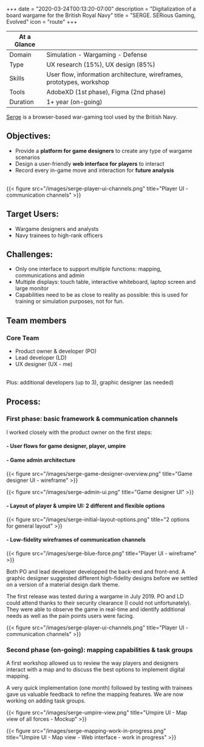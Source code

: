 +++
date = "2020-03-24T00:13:20-07:00"
description = "Digitalization of a board wargame for the British Royal Navy"
title = "SERGE. SERious Gaming, Evolved"
icon = "route"
+++

<div class="at-a-glance">

At a Glance | <i class="fa fa-th-list"></i>
--------|---
Domain  | Simulation - Wargaming - Defense
Type    | UX research (15%), UX design (85%)
Skills  | User flow, information architecture, wireframes, prototypes, workshop
Tools   | AdobeXD (1st phase), Figma (2nd phase)
Duration| 1+ year (on-going)

</div>

[Serge](https://sites.google.com/deepbluec.com/serge/) is a browser-based war-gaming tool used by the British Navy. 

## Objectives:

* Provide a **platform for game designers** to create any type of wargame scenarios
* Design a user-friendly **web interface for players** to interact
* Record every in-game move and interaction for **future analysis**

<br/>
{{< figure src="/images/serge-player-ui-channels.png" title="Player UI - communication channels" >}}

## Target Users:

* Wargame designers and analysts
* Navy trainees to high-rank officers

## Challenges: 

* Only one interface to support multiple functions: mapping, communications and admin
* Multiple displays: touch table, interactive whiteboard, laptop screen and large monitor
* Capabilities need to be as close to reality as possible: this is used for training or simulation purposes, not for fun.


## Team members

### Core Team
* Product owner & developer (PO)
* Lead developer (LD)
* UX designer (UX - me)


<br/>
Plus: additional developers (up to 3), graphic designer (as needed)

## Process: 

### First phase: basic framework & communication channels

I worked closely with the product owner on the first steps:

#### - User flows for game designer, player, umpire

#### - Game admin architecture

{{< figure src="/images/serge-game-designer-overview.png" title="Game designer UI - wireframe" >}}

{{< figure src="/images/serge-admin-ui.png" title="Game designer UI" >}}

#### - Layout of player & umpire UI: 2 different and flexible options

{{< figure src="/images/serge-initial-layout-options.png" title="2 options for general layout" >}}



#### - Low-fidelity wireframes of communication channels

{{< figure src="/images/serge-blue-force.png" title="Player UI - wireframe" >}}

Both PO and lead developer developped the back-end and front-end. A graphic designer suggested different high-fidelity designs before we settled on a version of a material design dark theme.

The first release was tested during a wargame in July 2019. PO and LD could attend thanks to their security clearance (I could not unfortunately). They were able to observe the game in real-time and identify additional needs as well as the pain points users were facing. 

{{< figure src="/images/serge-player-ui-channels.png" title="Player UI - communication channels" >}}


### Second phase (on-going): mapping capabilities & task groups

A first workshop allowed us to review the way players and designers interact with a map and to discuss the best options to implement digital mapping. 

A very quick implementation (one month) followed by testing with trainees gave us valuable feedback to refine the mapping features. We are now working on adding task groups.

{{< figure src="/images/serge-umpire-view.png" title="Umpire UI - Map view of all forces - Mockup" >}}

{{< figure src="/images/serge-mapping-work-in-progress.png" title="Umpire UI - Map view - Web interface - work in progress" >}}

